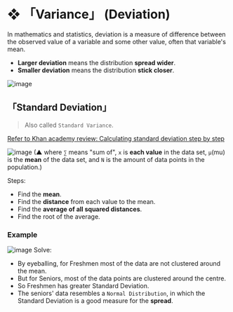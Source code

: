 #  ❖ 「Variance」 (Deviation)
In mathematics and statistics, deviation is a measure of difference between the observed value of a variable and some other value, often that variable's mean.

- **Larger deviation** means the distribution **spread wider**.
- **Smaller deviation** means the distribution **stick closer**.

![image](https://user-images.githubusercontent.com/14041622/44899695-0a26ff80-ad35-11e8-8196-b36fee94c68f.png)


## 「Standard Deviation」
> Also called `Standard Variance`.

[Refer to Khan academy review: Calculating standard deviation step by step](https://www.khanacademy.org/math/probability/data-distributions-a1/summarizing-spread-distributions/a/calculating-standard-deviation-step-by-step)

![image](https://user-images.githubusercontent.com/14041622/43673655-1bfb9b18-97f9-11e8-8790-99106bf2d253.png)
(▲ where `∑` means "sum of", `x` is **each value** in the data set, `μ`(mu) is the **mean** of the data set, and `N` is the amount of data points in the population.)

Steps:
- Find the **mean**.
- Find the **distance** from each value to the mean.
- Find the **average of all squared distances**.
- Find the root of the average.

### Example
![image](https://user-images.githubusercontent.com/14041622/43673818-b4f65ec8-97fb-11e8-907f-01b64c6cbb83.png)
Solve:
- By eyeballing, for Freshmen most of the data are not clustered around the mean.
- But for Seniors, most of the data points are clustered around the centre.
- So Freshmen has greater Standard Deviation.
- The seniors' data resembles a `Normal Distribution`, in which the Standard Deviation is a good measure for the **spread**.
